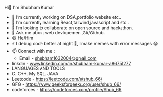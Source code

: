 Hi👋 I'm Shubham Kumar

- 🔭 I’m currently working on DSA,portfolio website etc..
- 🌱 I’m currently learning React,tailwind,javascript and etc..
- 👯 I’m looking to collaborate on open source and hackathon.
- 💬 Ask me about web devlopement,Git/Github.
- 😄 He/Him
- ⚡ I debug code better at night 🌙, I make memes with error messages 😂
- 📫 Connect with me :
    - Email - shubham1632004@gmail.com
- linkdin - www.linkedin.com/in/shubham-kumar-a86751277
- LANGUAGES AND TOOLS
- C. C++. My SQL. JAVA 
- Leetcode - https://leetcode.com/u/shub_66/
- GFG - https://www.geeksforgeeks.org/user/shub_66/
- codeforces - https://codeforces.com/profile/Shub_66
